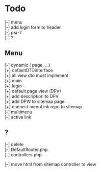 # Todo

[-] menu  
[-] add login form to header  
[-] psr-7  
[-] ?  

## Menu

[-] dynamic ( page, ...)  
  [+] defaultDTOinterface  
    [+] all view dto must implement  
      [+] main  
      [+] login  
  [+] default page view (DPV)  
  [+] add description to DPV  
  [+] add DPW to sitemap page  
  [+] connect menuLink repo to sitemap  
[-] multimenu  
[-] active link  

## ?

[-] delete  
  [-] DefaultRouter.php  
  [-] controllers.php  

[-] move html from sitemap controller to view  
